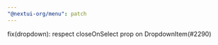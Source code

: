 ```yaml
---
"@nextui-org/menu": patch
---
```


fix(dropdown): respect closeOnSelect prop on DropdownItem(#2290)
